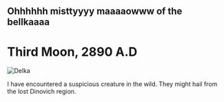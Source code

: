 ## Ohhhhhh misttyyyy maaaaowww of the bellkaaaa

# Third Moon, 2890 A.D

![Delka](https://i.dailymail.co.uk/i/pix/2014/02/10/article-2556013-1B58DF4F00000578-488_964x661.jpg)

I have encountered a suspicious creature in the wild. They might hail from the lost Dinovich region. 
